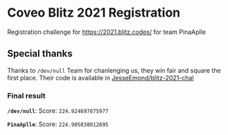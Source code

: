 # Coveo Blitz 2021 Registration

Registration challenge for https://2021.blitz.codes/ for team PinaAplle

## Special thanks

Thanks to `/dev/null` Team for chanlenging us, they win fair and square the first place.
Their code is available in [JesseEmond/blitz-2021-chal](https://github.com/JesseEmond/blitz-2021-chal)

### Final result

**`/dev/null`**:
Score: `224.924697875977`

**`PinaAplle`**:
Score: `224.905838012695`
